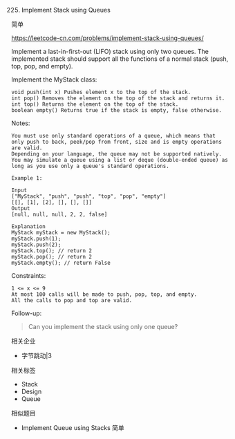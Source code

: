 225. Implement Stack using Queues

简单

https://leetcode-cn.com/problems/implement-stack-using-queues/


Implement a last-in-first-out (LIFO) stack using only two queues. The implemented stack should support all the functions of a normal stack (push, top, pop, and empty).

Implement the MyStack class:
```
void push(int x) Pushes element x to the top of the stack.
int pop() Removes the element on the top of the stack and returns it.
int top() Returns the element on the top of the stack.
boolean empty() Returns true if the stack is empty, false otherwise.
```

Notes:
```
You must use only standard operations of a queue, which means that only push to back, peek/pop from front, size and is empty operations are valid.
Depending on your language, the queue may not be supported natively. You may simulate a queue using a list or deque (double-ended queue) as long as you use only a queue's standard operations.
``` 

```
Example 1:

Input
["MyStack", "push", "push", "top", "pop", "empty"]
[[], [1], [2], [], [], []]
Output
[null, null, null, 2, 2, false]

Explanation
MyStack myStack = new MyStack();
myStack.push(1);
myStack.push(2);
myStack.top(); // return 2
myStack.pop(); // return 2
myStack.empty(); // return False
``` 

Constraints:
```
1 <= x <= 9
At most 100 calls will be made to push, pop, top, and empty.
All the calls to pop and top are valid.
``` 

Follow-up: 
> Can you implement the stack using only one queue?


相关企业

- 字节跳动|3


相关标签
- Stack
- Design
- Queue

相似题目
- Implement Queue using Stacks
简单

